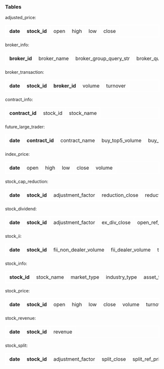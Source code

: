 <h3>Tables</h3>
<p>adjusted_price:</p>
<table style="border: 2px solid #FFF; border-collapse: collapse; margin-bottom: 1em;"><tr>
<td style="border: 2px solid #FFF; padding: 6px 10px; text-align: left;"><b>date</b></td>
<td style="border: 2px solid #FFF; padding: 6px 10px; text-align: left;"><b>stock_id</b></td>
<td style="border: 2px solid #FFF; padding: 6px 10px; text-align: left;">open</td>
<td style="border: 2px solid #FFF; padding: 6px 10px; text-align: left;">high</td>
<td style="border: 2px solid #FFF; padding: 6px 10px; text-align: left;">low</td>
<td style="border: 2px solid #FFF; padding: 6px 10px; text-align: left;">close</td>
</tr></table>

<p>broker_info:</p>
<table style="border: 2px solid #FFF; border-collapse: collapse; margin-bottom: 1em;"><tr>
<td style="border: 2px solid #FFF; padding: 6px 10px; text-align: left;"><b>broker_id</b></td>
<td style="border: 2px solid #FFF; padding: 6px 10px; text-align: left;">broker_name</td>
<td style="border: 2px solid #FFF; padding: 6px 10px; text-align: left;">broker_group_query_str</td>
<td style="border: 2px solid #FFF; padding: 6px 10px; text-align: left;">broker_query_str</td>
</tr></table>

<p>broker_transaction:</p>
<table style="border: 2px solid #FFF; border-collapse: collapse; margin-bottom: 1em;"><tr>
<td style="border: 2px solid #FFF; padding: 6px 10px; text-align: left;"><b>date</b></td>
<td style="border: 2px solid #FFF; padding: 6px 10px; text-align: left;"><b>stock_id</b></td>
<td style="border: 2px solid #FFF; padding: 6px 10px; text-align: left;"><b>broker_id</b></td>
<td style="border: 2px solid #FFF; padding: 6px 10px; text-align: left;">volume</td>
<td style="border: 2px solid #FFF; padding: 6px 10px; text-align: left;">turnover</td>
</tr></table>

<p>contract_info:</p>
<table style="border: 2px solid #FFF; border-collapse: collapse; margin-bottom: 1em;"><tr>
<td style="border: 2px solid #FFF; padding: 6px 10px; text-align: left;"><b>contract_id</b></td>
<td style="border: 2px solid #FFF; padding: 6px 10px; text-align: left;">stock_id</td>
<td style="border: 2px solid #FFF; padding: 6px 10px; text-align: left;">stock_name</td>
</tr></table>

<p>future_large_trader:</p>
<table style="border: 2px solid #FFF; border-collapse: collapse; margin-bottom: 1em;"><tr>
<td style="border: 2px solid #FFF; padding: 6px 10px; text-align: left;"><b>date</b></td>
<td style="border: 2px solid #FFF; padding: 6px 10px; text-align: left;"><b>contract_id</b></td>
<td style="border: 2px solid #FFF; padding: 6px 10px; text-align: left;">contract_name</td>
<td style="border: 2px solid #FFF; padding: 6px 10px; text-align: left;">buy_top5_volume</td>
<td style="border: 2px solid #FFF; padding: 6px 10px; text-align: left;">buy_top5_ratio</td>
<td style="border: 2px solid #FFF; padding: 6px 10px; text-align: left;">buy_top5_ii_ratio</td>
<td style="border: 2px solid #FFF; padding: 6px 10px; text-align: left;">buy_top10_volume</td>
<td style="border: 2px solid #FFF; padding: 6px 10px; text-align: left;">buy_top10_ratio</td>
<td style="border: 2px solid #FFF; padding: 6px 10px; text-align: left;">buy_top10_ii_ratio</td>
<td style="border: 2px solid #FFF; padding: 6px 10px; text-align: left;">sell_top5_volume</td>
<td style="border: 2px solid #FFF; padding: 6px 10px; text-align: left;">sell_top5_ratio</td>
<td style="border: 2px solid #FFF; padding: 6px 10px; text-align: left;">sell_top5_ii_ratio</td>
<td style="border: 2px solid #FFF; padding: 6px 10px; text-align: left;">sell_top10_volume</td>
<td style="border: 2px solid #FFF; padding: 6px 10px; text-align: left;">sell_top10_ratio</td>
<td style="border: 2px solid #FFF; padding: 6px 10px; text-align: left;">sell_top10_ii_ratio</td>
<td style="border: 2px solid #FFF; padding: 6px 10px; text-align: left;">total_volume</td>
</tr></table>

<p>index_price:</p>
<table style="border: 2px solid #FFF; border-collapse: collapse; margin-bottom: 1em;"><tr>
<td style="border: 2px solid #FFF; padding: 6px 10px; text-align: left;"><b>date</b></td>
<td style="border: 2px solid #FFF; padding: 6px 10px; text-align: left;">open</td>
<td style="border: 2px solid #FFF; padding: 6px 10px; text-align: left;">high</td>
<td style="border: 2px solid #FFF; padding: 6px 10px; text-align: left;">low</td>
<td style="border: 2px solid #FFF; padding: 6px 10px; text-align: left;">close</td>
<td style="border: 2px solid #FFF; padding: 6px 10px; text-align: left;">volume</td>
</tr></table>

<p>stock_cap_reduction:</p>
<table style="border: 2px solid #FFF; border-collapse: collapse; margin-bottom: 1em;"><tr>
<td style="border: 2px solid #FFF; padding: 6px 10px; text-align: left;"><b>date</b></td>
<td style="border: 2px solid #FFF; padding: 6px 10px; text-align: left;"><b>stock_id</b></td>
<td style="border: 2px solid #FFF; padding: 6px 10px; text-align: left;">adjustment_factor</td>
<td style="border: 2px solid #FFF; padding: 6px 10px; text-align: left;">reduction_close</td>
<td style="border: 2px solid #FFF; padding: 6px 10px; text-align: left;">reduction_ref_price</td>
<td style="border: 2px solid #FFF; padding: 6px 10px; text-align: left;">open_ref_price</td>
<td style="border: 2px solid #FFF; padding: 6px 10px; text-align: left;">reduction_reason</td>
</tr></table>

<p>stock_dividend:</p>
<table style="border: 2px solid #FFF; border-collapse: collapse; margin-bottom: 1em;"><tr>
<td style="border: 2px solid #FFF; padding: 6px 10px; text-align: left;"><b>date</b></td>
<td style="border: 2px solid #FFF; padding: 6px 10px; text-align: left;"><b>stock_id</b></td>
<td style="border: 2px solid #FFF; padding: 6px 10px; text-align: left;">adjustment_factor</td>
<td style="border: 2px solid #FFF; padding: 6px 10px; text-align: left;">ex_div_close</td>
<td style="border: 2px solid #FFF; padding: 6px 10px; text-align: left;">open_ref_price</td>
<td style="border: 2px solid #FFF; padding: 6px 10px; text-align: left;">dividend_value</td>
<td style="border: 2px solid #FFF; padding: 6px 10px; text-align: left;">div_ref_price</td>
<td style="border: 2px solid #FFF; padding: 6px 10px; text-align: left;">dividend_type</td>
</tr></table>

<p>stock_ii:</p>
<table style="border: 2px solid #FFF; border-collapse: collapse; margin-bottom: 1em;"><tr>
<td style="border: 2px solid #FFF; padding: 6px 10px; text-align: left;"><b>date</b></td>
<td style="border: 2px solid #FFF; padding: 6px 10px; text-align: left;"><b>stock_id</b></td>
<td style="border: 2px solid #FFF; padding: 6px 10px; text-align: left;">fii_non_dealer_volume</td>
<td style="border: 2px solid #FFF; padding: 6px 10px; text-align: left;">fii_dealer_volume</td>
<td style="border: 2px solid #FFF; padding: 6px 10px; text-align: left;">trust_volume</td>
<td style="border: 2px solid #FFF; padding: 6px 10px; text-align: left;">dealer_self_volume</td>
<td style="border: 2px solid #FFF; padding: 6px 10px; text-align: left;">dealer_hedge_volume</td>
<td style="border: 2px solid #FFF; padding: 6px 10px; text-align: left;">fii_non_dealer_turnover</td>
<td style="border: 2px solid #FFF; padding: 6px 10px; text-align: left;">fii_dealer_turnover</td>
<td style="border: 2px solid #FFF; padding: 6px 10px; text-align: left;">trust_turnover</td>
<td style="border: 2px solid #FFF; padding: 6px 10px; text-align: left;">dealer_self_turnover</td>
<td style="border: 2px solid #FFF; padding: 6px 10px; text-align: left;">dealer_hedge_turnover</td>
</tr></table>

<p>stock_info:</p>
<table style="border: 2px solid #FFF; border-collapse: collapse; margin-bottom: 1em;"><tr>
<td style="border: 2px solid #FFF; padding: 6px 10px; text-align: left;"><b>stock_id</b></td>
<td style="border: 2px solid #FFF; padding: 6px 10px; text-align: left;">stock_name</td>
<td style="border: 2px solid #FFF; padding: 6px 10px; text-align: left;">market_type</td>
<td style="border: 2px solid #FFF; padding: 6px 10px; text-align: left;">industry_type</td>
<td style="border: 2px solid #FFF; padding: 6px 10px; text-align: left;">asset_type</td>
<td style="border: 2px solid #FFF; padding: 6px 10px; text-align: left;">listing_date</td>
</tr></table>

<p>stock_price:</p>
<table style="border: 2px solid #FFF; border-collapse: collapse; margin-bottom: 1em;"><tr>
<td style="border: 2px solid #FFF; padding: 6px 10px; text-align: left;"><b>date</b></td>
<td style="border: 2px solid #FFF; padding: 6px 10px; text-align: left;"><b>stock_id</b></td>
<td style="border: 2px solid #FFF; padding: 6px 10px; text-align: left;">open</td>
<td style="border: 2px solid #FFF; padding: 6px 10px; text-align: left;">high</td>
<td style="border: 2px solid #FFF; padding: 6px 10px; text-align: left;">low</td>
<td style="border: 2px solid #FFF; padding: 6px 10px; text-align: left;">close</td>
<td style="border: 2px solid #FFF; padding: 6px 10px; text-align: left;">volume</td>
<td style="border: 2px solid #FFF; padding: 6px 10px; text-align: left;">turnover</td>
<td style="border: 2px solid #FFF; padding: 6px 10px; text-align: left;">transactions_number</td>
</tr></table>

<p>stock_revenue:</p>
<table style="border: 2px solid #FFF; border-collapse: collapse; margin-bottom: 1em;"><tr>
<td style="border: 2px solid #FFF; padding: 6px 10px; text-align: left;"><b>date</b></td>
<td style="border: 2px solid #FFF; padding: 6px 10px; text-align: left;"><b>stock_id</b></td>
<td style="border: 2px solid #FFF; padding: 6px 10px; text-align: left;">revenue</td>
</tr></table>

<p>stock_split:</p>
<table style="border: 2px solid #FFF; border-collapse: collapse; margin-bottom: 1em;"><tr>
<td style="border: 2px solid #FFF; padding: 6px 10px; text-align: left;"><b>date</b></td>
<td style="border: 2px solid #FFF; padding: 6px 10px; text-align: left;"><b>stock_id</b></td>
<td style="border: 2px solid #FFF; padding: 6px 10px; text-align: left;">adjustment_factor</td>
<td style="border: 2px solid #FFF; padding: 6px 10px; text-align: left;">split_close</td>
<td style="border: 2px solid #FFF; padding: 6px 10px; text-align: left;">split_ref_price</td>
<td style="border: 2px solid #FFF; padding: 6px 10px; text-align: left;">open_ref_price</td>
</tr></table>
